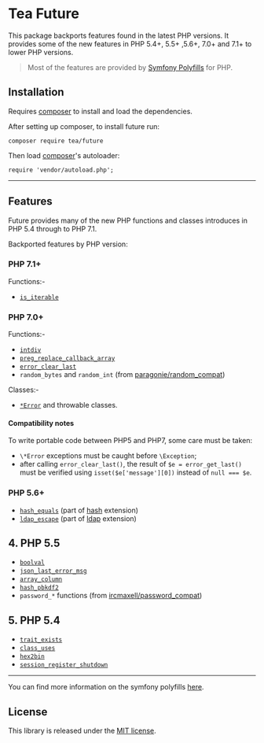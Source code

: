 # Tea Future

This package backports features found in the latest PHP versions.
It provides some of the new features in PHP 5.4+, 5.5+ ,5.6+, 7.0+ and 7.1+ to lower PHP versions.

> Most of the features are provided by [Symfony Polyfills][] for PHP.

## Installation

Requires [composer][] to install and load the dependencies.

After setting up composer, to install future run:

    composer require tea/future

Then load [composer][]'s autoloader:

    require 'vendor/autoload.php';

-----------------------------------------

## Features

Future provides many of the new PHP functions and classes introduces in PHP 5.4 through to PHP 7.1.

Backported features by PHP version:

### PHP 7.1+
Functions:-
- [`is_iterable`](http://php.net/is_iterable)


### PHP 7.0+
Functions:-
- [`intdiv`](http://php.net/intdiv)
- [`preg_replace_callback_array`](http://php.net/preg_replace_callback_array)
- [`error_clear_last`](http://php.net/error_clear_last)
- `random_bytes` and `random_int` (from [paragonie/random_compat](https://github.com/paragonie/random_compat))

Classes:-

- [`*Error`](http://php.net/Error) and throwable classes.


#### Compatibility notes

To write portable code between PHP5 and PHP7, some care must be taken:
- `\*Error` exceptions must be caught before `\Exception`;
- after calling `error_clear_last()`, the result of `$e = error_get_last()` must be
  verified using `isset($e['message'][0])` instead of `null === $e`.


### PHP 5.6+

- [`hash_equals`](http://php.net/hash_equals)  (part of [hash](http://php.net/hash) extension)
- [`ldap_escape`](http://php.net/ldap_escape) (part of [ldap](http://php.net/ldap) extension)


## 4. PHP 5.5

- [`boolval`](http://php.net/boolval)
- [`json_last_error_msg`](http://php.net/json_last_error_msg)
- [`array_column`](http://php.net/array_column)
- [`hash_pbkdf2`](http://php.net/hash_pbkdf2)
- `password_*` functions (from [ircmaxell/password_compat](https://github.com/ircmaxell/password_compat))


## 5. PHP 5.4

- [`trait_exists`](http://php.net/trait_exists)
- [`class_uses`](http://php.net/class_uses)
- [`hex2bin`](http://php.net/hex2bin)
- [`session_register_shutdown`](http://php.net/session_register_shutdown)

-----------------

You can find more information on the symfony polyfills [here][symfony polyfills].


## License

This library is released under the [MIT license](LICENSE).



[composer]: https://getcomposer.org/ "Dependency Manager for PHP"
[symfony polyfills]: https://github.com/symfony/polyfill